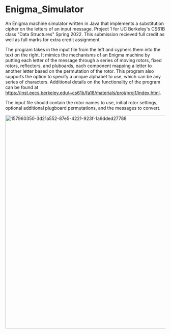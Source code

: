 # Enigma_Simulator
An Enigma machine simulator written in Java that implements a substitution cipher on the letters of an input message. Project 1 for UC Berkeley's CS61B class "Data Structures" Spring 2022. This submission recieved full credit as well as full marks for extra credit assignment. 

The program takes in the input file from the left and cyphers them into the text on the right. It mimics the mechanisms of an Enigma machine by putting each letter of the message through a series of moving rotors, fixed rotors, reflectors, and pluboards, each component mapping a letter to another letter based on the permutation of the rotor. This program also supports the option to specify a unique alphabet to use, which can be any series of characters. Additional details on the functionality of the program can be found at https://inst.eecs.berkeley.edu/~cs61b/fa18/materials/proj/proj1/index.html. 

The input file should contain the rotor names to use, initial rotor settings, optional additional plugboard permutations, and the messages to convert.



<img width="672" alt="157960350-3d21a552-87e5-4221-923f-1a9dded27788" src="https://user-images.githubusercontent.com/94712005/176823102-ee039823-b668-4635-b486-57b446653180.png">
